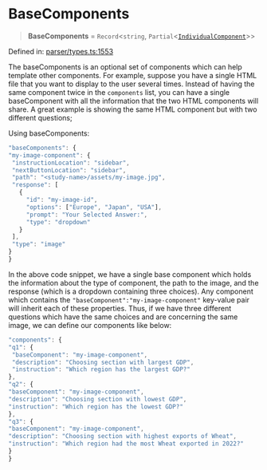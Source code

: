 # BaseComponents

> **BaseComponents** = `Record`\<`string`, `Partial`\<[`IndividualComponent`](IndividualComponent.md)\>\>

Defined in: [parser/types.ts:1553](https://github.com/revisit-studies/study/blob/d85836850c66a7e523578f6b0e32c1027d11846b/src/parser/types.ts#L1553)

The baseComponents is an optional set of components which can help template other components. For example, suppose you have a single HTML file that you want to display to the user several times. Instead of having the same component twice in the `components` list, you can have a single baseComponent with all the information that the two HTML components will share. A great example is showing the same HTML component but with two different questions;

Using baseComponents:

```js
"baseComponents": {
"my-image-component": {
 "instructionLocation": "sidebar",
 "nextButtonLocation": "sidebar",
 "path": "<study-name>/assets/my-image.jpg",
 "response": [
   {
     "id": "my-image-id",
     "options": ["Europe", "Japan", "USA"],
     "prompt": "Your Selected Answer:",
     "type": "dropdown"
   }
 ],
 "type": "image"
}
}
```
In the above code snippet, we have a single base component which holds the information about the type of component, the path to the image, and the response (which is a dropdown containing three choices). Any component which contains the `"baseComponent":"my-image-component"` key-value pair will inherit each of these properties. Thus, if we have three different questions which have the same choices and are concerning the same image, we can define our components like below:
```js
"components": {
"q1": {
 "baseComponent": "my-image-component",
 "description": "Choosing section with largest GDP",
 "instruction": "Which region has the largest GDP?"
},
"q2": {
"baseComponent": "my-image-component",
"description": "Choosing section with lowest GDP",
"instruction": "Which region has the lowest GDP?"
},
"q3": {
"baseComponent": "my-image-component",
"description": "Choosing section with highest exports of Wheat",
"instruction": "Which region had the most Wheat exported in 2022?"
}
}
```
